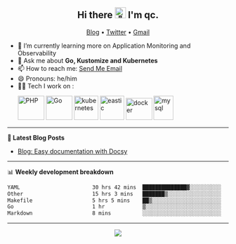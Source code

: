 <h2 align="center"> Hi there <img src="https://github.com/qclaogui/qclaogui/assets/17244565/e26bbd40-de63-4001-9f93-918ea366bb3b" width="25px" alt="👋"> I'm qc.</h2>
<p align="center">
  <a href="https://qclaogui.github.io/blog/">Blog</a> •
  <a href="https://twitter.com/qclaogui">Twitter</a> •
  <a href="mailto:qclaogui@gmail.com">Gmail</a>
</p>

- 🌱 I’m currently learning more on Application Monitoring and Observability
- 💬 Ask me about **Go, Kustomize and Kubernetes**
- 📫 How to reach me: <a href="mailto:qclaogui@gmail.com">Send Me Email</a>
- 😄 Pronouns: he/him
- 🧑‍💻 Tech I work on :
  <p align="left">
    <img src="https://www.vectorlogo.zone/logos/php/php-ar21.svg" alt="PHP" width="60" height="55"/> 
    <img src="https://www.vectorlogo.zone/logos/golang/golang-official.svg" alt="Go" width="60" height="55"/> 
    <img src="https://www.vectorlogo.zone/logos/kubernetes/kubernetes-icon.svg" alt="kubernetes" width="55" height="55"/>
    <img src="https://www.vectorlogo.zone/logos/elastic/elastic-icon.svg" alt="eastic" width="55" height="55"/>
    <img src="https://www.vectorlogo.zone/logos/docker/docker-official.svg" alt="docker" width="60" height="50"/>
    <img src="https://www.vectorlogo.zone/logos/mysql/mysql-icon.svg" alt="mysql" width="45" height="55"/>
  </p>

-------

**📝 Latest Blog Posts**

<!-- BLOG-POST-LIST:START -->
- [Blog: Easy documentation with Docsy](https://qclaogui.github.io/blog/news/first-post/)
<!-- BLOG-POST-LIST:END -->

-------

📊 **Weekly development breakdown**

<!--START_SECTION:waka-->

```txt
YAML                       30 hrs 42 mins  ██████████████▓░░░░░░░░░░   58.73 %
Other                      15 hrs 3 mins   ███████▒░░░░░░░░░░░░░░░░░   28.79 %
Makefile                   5 hrs 5 mins    ██▒░░░░░░░░░░░░░░░░░░░░░░   09.74 %
Go                         1 hr            ▒░░░░░░░░░░░░░░░░░░░░░░░░   01.94 %
Markdown                   8 mins          ░░░░░░░░░░░░░░░░░░░░░░░░░   00.28 %
```

<!--END_SECTION:waka-->

-------

<p align="center">
  <a href="https://github.com/qclaogui/qclaogui">
    <img src="https://komarev.com/ghpvc/?username=qclaogui&label=Profile+views" />
  </a>
</p>

<!--
**qclaogui/qclaogui** is a ✨ _special_ ✨ repository because its `README.md` (this file) appears on your GitHub profile.

Here are some ideas to get you started:

- 🔭 I’m currently working on ...
- 🌱 I’m currently learning ...
- 👯 I’m looking to collaborate on ...
- 🤔 I’m looking for help with ...
- 💬 Ask me about ...
- 📫 How to reach me: ...
- 😄 Pronouns: ...
- ⚡ Fun fact: ...
-->
